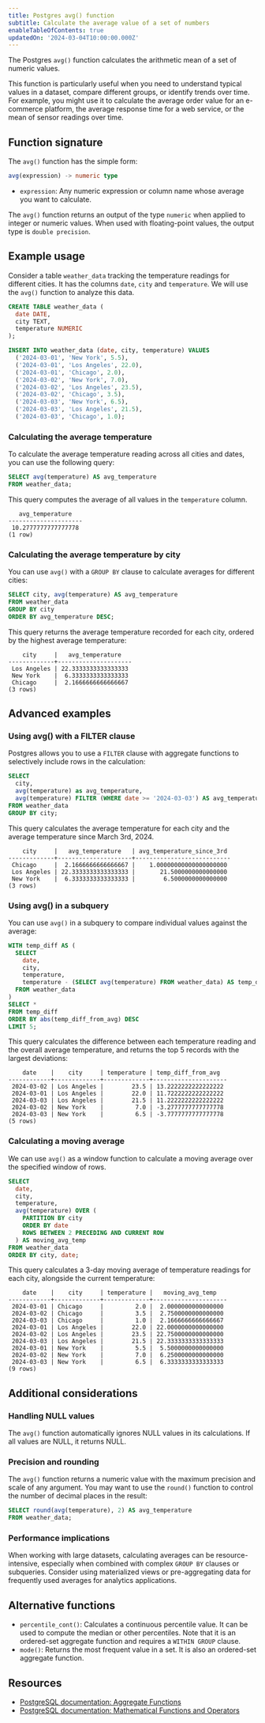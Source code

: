 ```yaml
---
title: Postgres avg() function
subtitle: Calculate the average value of a set of numbers
enableTableOfContents: true
updatedOn: '2024-03-04T10:00:00.000Z'
---
```


The Postgres `avg()` function calculates the arithmetic mean of a set of numeric values.

This function is particularly useful when you need to understand typical values in a dataset, compare different groups, or identify trends over time. For example, you might use it to calculate the average order value for an e-commerce platform, the average response time for a web service, or the mean of sensor readings over time.

<CTA />

## Function signature

The `avg()` function has the simple form:

```sql
avg(expression) -> numeric type
```

- `expression`: Any numeric expression or column name whose average you want to calculate.

The `avg()` function returns an output of the type `numeric` when applied to integer or numeric values. When used with floating-point values, the output type is `double precision`.

## Example usage

Consider a table `weather_data` tracking the temperature readings for different cities. It has the columns `date`, `city` and `temperature`. We will use the `avg()` function to analyze this data.

```sql
CREATE TABLE weather_data (
  date DATE,
  city TEXT,
  temperature NUMERIC
);

INSERT INTO weather_data (date, city, temperature) VALUES
  ('2024-03-01', 'New York', 5.5),
  ('2024-03-01', 'Los Angeles', 22.0),
  ('2024-03-01', 'Chicago', 2.0),
  ('2024-03-02', 'New York', 7.0),
  ('2024-03-02', 'Los Angeles', 23.5),
  ('2024-03-02', 'Chicago', 3.5),
  ('2024-03-03', 'New York', 6.5),
  ('2024-03-03', 'Los Angeles', 21.5),
  ('2024-03-03', 'Chicago', 1.0);
```

### Calculating the average temperature

To calculate the average temperature reading across all cities and dates, you can use the following query:

```sql
SELECT avg(temperature) AS avg_temperature
FROM weather_data;
```

This query computes the average of all values in the `temperature` column.

```text
   avg_temperature
---------------------
 10.2777777777777778
(1 row)
```

### Calculating the average temperature by city

You can use `avg()` with a `GROUP BY` clause to calculate averages for different cities:

```sql
SELECT city, avg(temperature) AS avg_temperature
FROM weather_data
GROUP BY city
ORDER BY avg_temperature DESC;
```

This query returns the average temperature recorded for each city, ordered by the highest average temperature:

```text
    city     |   avg_temperature
-------------+---------------------
 Los Angeles | 22.3333333333333333
 New York    |  6.3333333333333333
 Chicago     |  2.1666666666666667
(3 rows)
```

## Advanced examples

### Using avg() with a FILTER clause

Postgres allows you to use a `FILTER` clause with aggregate functions to selectively include rows in the calculation:

```sql
SELECT
  city,
  avg(temperature) as avg_temperature,
  avg(temperature) FILTER (WHERE date >= '2024-03-03') AS avg_temperature_since_3rd
FROM weather_data
GROUP BY city;
```

This query calculates the average temperature for each city and the average temperature since March 3rd, 2024.

```text
    city     |   avg_temperature   | avg_temperature_since_3rd
-------------+---------------------+---------------------------
 Chicago     |  2.1666666666666667 |    1.00000000000000000000
 Los Angeles | 22.3333333333333333 |       21.5000000000000000
 New York    |  6.3333333333333333 |        6.5000000000000000
(3 rows)
```

### Using avg() in a subquery

You can use `avg()` in a subquery to compare individual values against the average:

```sql
WITH temp_diff AS (
  SELECT
    date,
    city,
    temperature,
    temperature - (SELECT avg(temperature) FROM weather_data) AS temp_diff_from_avg
  FROM weather_data
)
SELECT *
FROM temp_diff
ORDER BY abs(temp_diff_from_avg) DESC
LIMIT 5;
```

This query calculates the difference between each temperature reading and the overall average temperature, and returns the top 5 records with the largest deviations:

```text
    date    |    city     | temperature | temp_diff_from_avg
------------+-------------+-------------+---------------------
 2024-03-02 | Los Angeles |        23.5 | 13.2222222222222222
 2024-03-01 | Los Angeles |        22.0 | 11.7222222222222222
 2024-03-03 | Los Angeles |        21.5 | 11.2222222222222222
 2024-03-02 | New York    |         7.0 | -3.2777777777777778
 2024-03-03 | New York    |         6.5 | -3.7777777777777778
(5 rows)
```

### Calculating a moving average

We can use `avg()` as a window function to calculate a moving average over the specified window of rows.

```sql
SELECT
  date,
  city,
  temperature,
  avg(temperature) OVER (
    PARTITION BY city
    ORDER BY date
    ROWS BETWEEN 2 PRECEDING AND CURRENT ROW
  ) AS moving_avg_temp
FROM weather_data
ORDER BY city, date;
```

This query calculates a 3-day moving average of temperature readings for each city, alongside the current temperature:

```text
    date    |    city     | temperature |   moving_avg_temp
------------+-------------+-------------+---------------------
 2024-03-01 | Chicago     |         2.0 |  2.0000000000000000
 2024-03-02 | Chicago     |         3.5 |  2.7500000000000000
 2024-03-03 | Chicago     |         1.0 |  2.1666666666666667
 2024-03-01 | Los Angeles |        22.0 | 22.0000000000000000
 2024-03-02 | Los Angeles |        23.5 | 22.7500000000000000
 2024-03-03 | Los Angeles |        21.5 | 22.3333333333333333
 2024-03-01 | New York    |         5.5 |  5.5000000000000000
 2024-03-02 | New York    |         7.0 |  6.2500000000000000
 2024-03-03 | New York    |         6.5 |  6.3333333333333333
(9 rows)
```

## Additional considerations

### Handling NULL values

The `avg()` function automatically ignores NULL values in its calculations. If all values are NULL, it returns NULL.

### Precision and rounding

The `avg()` function returns a numeric value with the maximum precision and scale of any argument. You may want to use the `round()` function to control the number of decimal places in the result:

```sql
SELECT round(avg(temperature), 2) AS avg_temperature
FROM weather_data;
```

### Performance implications

When working with large datasets, calculating averages can be resource-intensive, especially when combined with complex `GROUP BY` clauses or subqueries. Consider using materialized views or pre-aggregating data for frequently used averages for analytics applications.

## Alternative functions

- `percentile_cont()`: Calculates a continuous percentile value. It can be used to compute the median or other percentiles. Note that it is an ordered-set aggregate function and requires a `WITHIN GROUP` clause.
- `mode()`: Returns the most frequent value in a set. It is also an ordered-set aggregate function.

## Resources

- [PostgreSQL documentation: Aggregate Functions](https://www.postgresql.org/docs/current/functions-aggregate.html)
- [PostgreSQL documentation: Mathematical Functions and Operators](https://www.postgresql.org/docs/current/functions-math.html)
